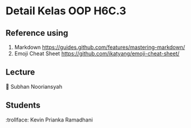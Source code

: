 # Detail Kelas OOP H6C.3

## Reference using
1. Markdown https://guides.github.com/features/mastering-markdown/
2. Emoji Cheat Sheet https://github.com/ikatyang/emoji-cheat-sheet/

## Lecture
:star_struck: Subhan Nooriansyah

## Students
:trollface: Kevin Prianka Ramadhani
